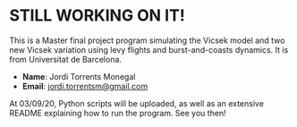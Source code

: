 # STILL WORKING ON IT!
This is a Master final project program simulating the Vicsek model and two new Vicsek variation using levy flights and burst-and-coasts dynamics. It is from Universitat de Barcelona.
- **Name**: Jordi Torrents Monegal
- **Email**: jordi.torrentsm@gmail.com

At 03/09/20, Python scripts will be uploaded, as well as an extensive README explaining how to run the program. See you then!
